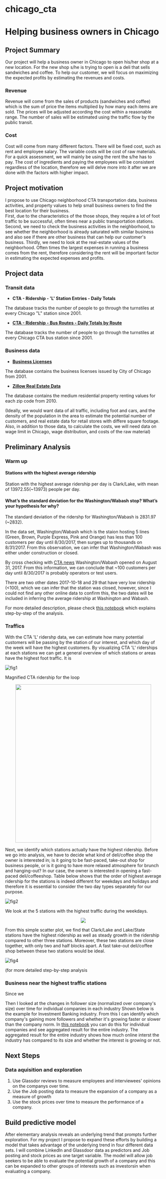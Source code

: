 # chicago_cta

# Helping business owners in Chicago

## Project Summary

Our project will help a business owner in Chicago to open his/her shop at a new location. 
For the new shop s/he is trying to open is a deli that sells sandwiches and coffee.
To help our customer, we will focus on maximizing the expected profits by estimating the revenues and costs. 

### Revenue
Revenue will come from the sales of products (sandwiches and coffee) which is the sum of price the items multiplied by how many each items are sold. The prices will be adjusted according the cost within a reasonable range. The number of sales will be estimated using the traffic flow by the public transit. 

### Cost
Cost will come from many different factors. There will be fixed cost, such as rent and employee salary. The variable costs will be cost of raw materials. For a quick assessment, we will mainly be using the rent the s/he has to pay. The cost of ingredients and paying the employees will be consistent regardless of the location, therefore we will delve more into it after we are done with the factors with higher impact. 

## Project motivation

I propose to use Chicago neighborhood CTA transportation data, business activities, 
and property values to help small business owners to find the best location for their business.  
First, due to the characteristics of the those shops, they require a lot of foot traffic to be successful, 
often times near a public transportation stations. Second, we need to check the business activities in the neighborhood, 
to see whether the neighborhood is already saturated with similar business
and also see if there are other business that can help our customer's business. Thirdly, we need to look at the real-estate
values of the neighborhood. Often times the largest expenses in running a business comes from the rent, therefore considering the rent will be important factor in estimating the expected expenses and profits.  

## Project data

### Transit data
 - **CTA - Ridership - 'L' Station Entries - Daily Totals**
 
The database tracks the number of people to go through the turnstiles at every Chicago "L" station since 2001.

 - **[CTA - Ridership - Bus Routes - Daily Totals by Route](https://data.cityofchicago.org/Transportation/CTA-Ridership-Bus-Routes-Daily-Totals-by-Route/jyb9-n7fm)**
 
The database tracks the number of people to go through the turnstiles at every Chicago CTA bus station since 2001.
 
### Business data

- **[Business Licenses](https://data.cityofchicago.org/Community-Economic-Development/Business-Licenses/r5kz-chrr)**

The database contains the business licenses issued by City of Chicago from 2001.

- **[Zillow Real Estate Data](https://www.zillow.com/research/data/)**

The database contains the medium residential property renting values for each zip code from 2010.

(Ideally, we would want data of all traffic, including foot and cars, and the density of the population in the area to estimate the potential number of customers, and real estate data for retail stores with differe square footage. Also, in addition to those data, to calculate the costs, we will need data on wage limit in Chicago, wage distribution, and costs of the raw material)

## Preliminary Analysis
### Warm up
#### Stations with the highest average ridership
Station with the highest average ridership per day is Clark/Lake, with mean of 13972.55(~13973)  people per day. 

#### What’s the standard deviation for the Washington/Wabash stop? What’s your hypothesis for why?

The standard deviation of the ridershp for Washington/Wabash is 2831.97 (~2832). 

In the data set, Washington/Wabash which is the staion hosting 5 lines (Green, Brown, Purple Express, Pink and Orange) has less than 100 customers per day until 8/30/2017, then surges up to thousands on 8/31/2017. From this observation, we can infer that Washington/Wabash was either under construction or closed.

By cross checking with [CTA news](https://www.transitchicago.com/washingtonwabash/) Washington/Wabash opened on August 31, 2017. From this information, we can conclude that ~100 customers per day until 8/30/2017 is probably operators or test users.

There are two other dates 2017-10-18 and 29 that have very low ridership (<100), which we can infer that the station was closed, however, since I could not find any other online data to confirm this, the two dates will be included in inferring the average ridership at Washington and Wabash.

For more detailed description, please check [this notebook](https://github.com/hyojunada/chicago_cta/blob/master/notebook/Warm_Up.ipynb) which explains step-by-step of the analysis. 

### Traffics

With the CTA 'L' ridershp data, we can estimate how many potential customers will be passing by the station of our interest, and which day of the week will have the highest customers. 
By visualizing CTA 'L' riderships at each stations we can get a general overview of which stations or areas have the highest foot traffic. It is 

![fig1](https://github.com/hyojunada/chicago_cta/blob/master/result/cta_l_ridership.png)

Magnified CTA ridership for the loop 
<p align="center">
 <img width="438/1.5" height="511/1.5"  src="https://github.com/hyojunada/chicago_cta/blob/master/result/loop_cta_l_ridership.png">
</p>

Next, we identify which stations actually have the highest ridership. Before we go into analysis, we have to decide what kind of deli/coffee shop the owner is interested in; is it going to be fast-paced, take-out shop for business people, or is it going to have more relaxed atmosphere for brunch and hanging-out? In our case, the owner is interested in opening a fast-paced deli/coffeeshop. Table below shows that the order of highest average ridership for the stations is indeed different for weekdays and holidays and therefore it is essential to consider the two day types separately for our purpose. 

![fig2](https://github.com/hyojunada/chicago_cta/blob/master/result/mean_ridership.png)

We look at the 5 stations with the highest traffic during the weekdays. 
<p align="center">
  <img src="https://github.com/hyojunada/chicago_cta/blob/master/result/highest_station_ridership_W.png">
</p>

From this simple scatter plot, we find that Clark/Lake and Lake/State stations have the highest ridership as well as steady growth in the ridership compared to other three stations. Moreover, these two stations are close together, with only two and half blocks apart. A fast take-out deli/coffee shop between these two stations would be ideal. 

![fig4](https://github.com/hyojunada/chicago_cta/blob/master/result/google_map.png)


(for more detailed step-by-step analysis

### Business near the highest traffic stations

Since we

Then I looked at the changes in follower size (normalized over company's size) over time for individual companies in each industry
Shown below is the example for Investment Banking industry. From this I can identify which company's gaining more followers and whether it's growing faster or slower than the company norm. In [this notebook](https://github.com/hyojunada/data_incubator/blob/master/notebook/Section3-fig2_increase_of_followers_over_time.ipynb) you can do this for individual companies and see aggregated result for the entire industry. The aggregated result for the entire industry shows how much online interst the industry has compared to its size and whether the interest is growing or not. 


## Next Steps
### Data aquisition and exploration
1. Use Glassdor reviews to measure employees and interviewees' opinions on the companys over time. 
2. Use the Job posting data to measure the expansion of a company as a measure of growth
3. Use the stock prices over time to measure the performance of a company.
## Build predictive model
After elementary analysis reveals an underlying trend that prompts further exploration. For my project I propose to expand these efforts by building a model that takes advantage of the underlying trend in four different data sets. I will combine LinkedIn and Glassdoor data as predictors and Job posting and stock prices as one target variable. The model will allow job seekers to be able to evaluate the potential growth of a company and this can be expanded to other groups of interests such as investorsin when evaluating a company.
